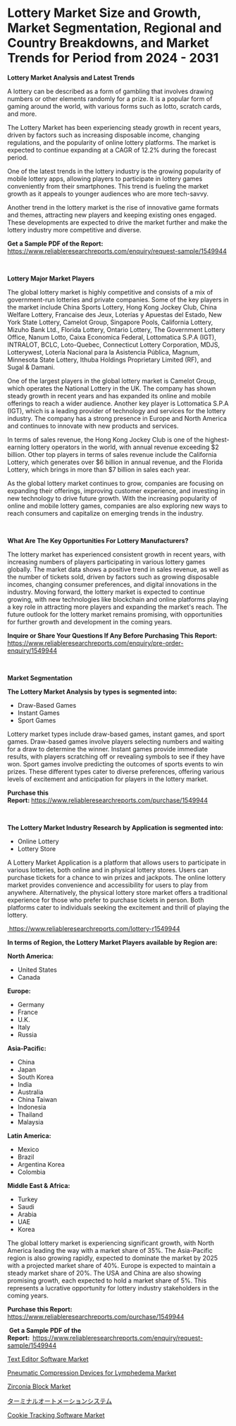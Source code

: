 <p><h1>Lottery Market Size and Growth, Market Segmentation, Regional and Country Breakdowns, and Market Trends for Period from 2024 -  2031</h1></p><p><strong>Lottery Market Analysis and Latest Trends</strong></p>
<p><p>A lottery can be described as a form of gambling that involves drawing numbers or other elements randomly for a prize. It is a popular form of gaming around the world, with various forms such as lotto, scratch cards, and more.</p><p>The Lottery Market has been experiencing steady growth in recent years, driven by factors such as increasing disposable income, changing regulations, and the popularity of online lottery platforms. The market is expected to continue expanding at a CAGR of 12.2% during the forecast period.</p><p>One of the latest trends in the lottery industry is the growing popularity of mobile lottery apps, allowing players to participate in lottery games conveniently from their smartphones. This trend is fueling the market growth as it appeals to younger audiences who are more tech-savvy.</p><p>Another trend in the lottery market is the rise of innovative game formats and themes, attracting new players and keeping existing ones engaged. These developments are expected to drive the market further and make the lottery industry more competitive and diverse.</p></p>
<p><strong>Get a Sample PDF of the Report:&nbsp;</strong> <a href="https://www.reliableresearchreports.com/enquiry/request-sample/1549944">https://www.reliableresearchreports.com/enquiry/request-sample/1549944</a></p>
<p>&nbsp;</p>
<p><strong>Lottery Major Market Players</strong></p>
<p><p>The global lottery market is highly competitive and consists of a mix of government-run lotteries and private companies. Some of the key players in the market include China Sports Lottery, Hong Kong Jockey Club, China Welfare Lottery, Francaise des Jeux, Loterías y Apuestas del Estado, New York State Lottery, Camelot Group, Singapore Pools, California Lottery, Mizuho Bank Ltd., Florida Lottery, Ontario Lottery, The Government Lottery Office, Nanum Lotto, Caixa Economica Federal, Lottomatica S.P.A (IGT), INTRALOT, BCLC, Loto-Quebec, Connecticut Lottery Corporation, MDJS, Lotterywest, Lotería Nacional para la Asistencia Pública, Magnum, Minnesota State Lottery, Ithuba Holdings Proprietary Limited (RF), and Sugal & Damani.</p><p>One of the largest players in the global lottery market is Camelot Group, which operates the National Lottery in the UK. The company has shown steady growth in recent years and has expanded its online and mobile offerings to reach a wider audience. Another key player is Lottomatica S.P.A (IGT), which is a leading provider of technology and services for the lottery industry. The company has a strong presence in Europe and North America and continues to innovate with new products and services.</p><p>In terms of sales revenue, the Hong Kong Jockey Club is one of the highest-earning lottery operators in the world, with annual revenue exceeding $2 billion. Other top players in terms of sales revenue include the California Lottery, which generates over $6 billion in annual revenue, and the Florida Lottery, which brings in more than $7 billion in sales each year.</p><p>As the global lottery market continues to grow, companies are focusing on expanding their offerings, improving customer experience, and investing in new technology to drive future growth. With the increasing popularity of online and mobile lottery games, companies are also exploring new ways to reach consumers and capitalize on emerging trends in the industry.</p></p>
<p>&nbsp;</p>
<p><strong>What Are The Key Opportunities For Lottery Manufacturers?</strong></p>
<p><p>The lottery market has experienced consistent growth in recent years, with increasing numbers of players participating in various lottery games globally. The market data shows a positive trend in sales revenue, as well as the number of tickets sold, driven by factors such as growing disposable incomes, changing consumer preferences, and digital innovations in the industry. Moving forward, the lottery market is expected to continue growing, with new technologies like blockchain and online platforms playing a key role in attracting more players and expanding the market's reach. The future outlook for the lottery market remains promising, with opportunities for further growth and development in the coming years.</p></p>
<p><strong>Inquire or Share Your Questions If Any Before Purchasing This Report:</strong> <a href="https://www.reliableresearchreports.com/enquiry/pre-order-enquiry/1549944">https://www.reliableresearchreports.com/enquiry/pre-order-enquiry/1549944</a></p>
<p>&nbsp;</p>
<p><strong>Market Segmentation</strong></p>
<p><strong>The Lottery Market Analysis by types is segmented into:</strong></p>
<p><ul><li>Draw-Based Games</li><li>Instant Games</li><li>Sport Games</li></ul></p>
<p><p>Lottery market types include draw-based games, instant games, and sport games. Draw-based games involve players selecting numbers and waiting for a draw to determine the winner. Instant games provide immediate results, with players scratching off or revealing symbols to see if they have won. Sport games involve predicting the outcomes of sports events to win prizes. These different types cater to diverse preferences, offering various levels of excitement and anticipation for players in the lottery market.</p></p>
<p><strong>Purchase this Report:&nbsp;</strong><a href="https://www.reliableresearchreports.com/purchase/1549944">https://www.reliableresearchreports.com/purchase/1549944</a></p>
<p>&nbsp;</p>
<p><strong>The Lottery Market Industry Research by Application is segmented into:</strong></p>
<p><ul><li>Online Lottery</li><li>Lottery Store</li></ul></p>
<p><p>A Lottery Market Application is a platform that allows users to participate in various lotteries, both online and in physical lottery stores. Users can purchase tickets for a chance to win prizes and jackpots. The online lottery market provides convenience and accessibility for users to play from anywhere. Alternatively, the physical lottery store market offers a traditional experience for those who prefer to purchase tickets in person. Both platforms cater to individuals seeking the excitement and thrill of playing the lottery.</p></p>
<p><a href="https://www.reliableresearchreports.com/lottery-r1549944">&nbsp;https://www.reliableresearchreports.com/lottery-r1549944</a></p>
<p><strong>In terms of Region, the Lottery Market Players available by Region are:</strong></p>
<p>
    <p> <strong> North America: </strong>
        <ul>
            <li>United States</li>
            <li>Canada</li>
        </ul>
        </p> 
    <p> <strong> Europe: </strong>
        <ul>
            <li>Germany</li>
            <li>France</li>
            <li>U.K.</li>
            <li>Italy</li>
            <li>Russia</li>
        </ul>
        </p> 
    <p> <strong> Asia-Pacific: </strong>
        <ul>
            <li>China</li>
            <li>Japan</li>
            <li>South Korea</li>
            <li>India</li>
            <li>Australia</li>
            <li>China Taiwan</li>
            <li>Indonesia</li>
            <li>Thailand</li>
            <li>Malaysia</li>
        </ul>
        </p> 
    <p> <strong> Latin America: </strong>
        <ul>
            <li>Mexico</li>
            <li>Brazil</li>
            <li>Argentina Korea</li>
            <li>Colombia</li>
        </ul>
        </p> 
    <p> <strong> Middle East & Africa: </strong>
        <ul>
            <li>Turkey</li>
            <li>Saudi</li>
            <li>Arabia</li>
            <li>UAE</li>
            <li>Korea</li>
        </ul>
    </p>
    </p>
<p><p>The global lottery market is experiencing significant growth, with North America leading the way with a market share of 35%. The Asia-Pacific region is also growing rapidly, expected to dominate the market by 2025 with a projected market share of 40%. Europe is expected to maintain a steady market share of 20%. The USA and China are also showing promising growth, each expected to hold a market share of 5%. This represents a lucrative opportunity for lottery industry stakeholders in the coming years.</p></p>
<p><strong>Purchase this Report: </strong><a href="https://www.reliableresearchreports.com/purchase/1549944">https://www.reliableresearchreports.com/purchase/1549944</a></p>
<p>&nbsp;<strong>Get a Sample PDF of the Report:&nbsp;&nbsp;</strong><a href="https://www.reliableresearchreports.com/enquiry/request-sample/1549944">https://www.reliableresearchreports.com/enquiry/request-sample/1549944</a></p>
<p><strong></strong></p>
<p><p><a href="https://github.com/joanneharris67856/Market-Research-Report-List-1/blob/main/text-editor-software-market.md">Text Editor Software Market</a></p><p><a href="https://www.linkedin.com/pulse/market-forecast-global-pneumatic-compression-devices-ik1lc?trackingId=XKOQv7HdSq6SGJCQXW%2FZuQ%3D%3D">Pneumatic Compression Devices for Lymphedema Market</a></p><p><a href="https://www.linkedin.com/pulse/exploring-zirconia-block-market-dynamics-global-trends-hikgc?trackingId=pQjkIUVGTe6qsya%2BYkku%2Bw%3D%3D">Zirconia Block Market</a></p><p><a href="https://github.com/JessKilback/Market-Research-Report-List-2/blob/main/420075868812.md">ターミナルオートメーションシステム</a></p><p><a href="https://github.com/carlLane655/Market-Research-Report-List-1/blob/main/cookie-tracking-software-market.md">Cookie Tracking Software Market</a></p></p>